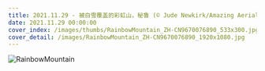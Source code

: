 ```yaml
---
title: 2021.11.29 - 被白雪覆盖的彩虹山，秘鲁 (© Jude Newkirk/Amazing Aerial Agency)
date: 2021.11.29 00:00:00
cover_index: /images/thumbs/RainbowMountain_ZH-CN9670076890_533x300.jpg
cover_detail: /images/RainbowMountain_ZH-CN9670076890_1920x1080.jpg
---
```


![RainbowMountain](/images/RainbowMountain_ZH-CN9670076890_1920x1080.jpg)
